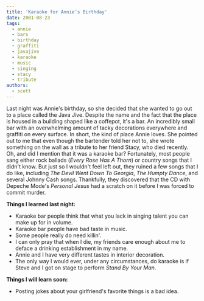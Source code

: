 ```yaml
---
title: 'Karaoke for Annie’s Birthday'
date: 2001-08-23
tags:
  - annie
  - bars
  - birthday
  - graffiti
  - javajive
  - karaoke
  - music
  - singing
  - stacy
  - tribute
authors:
  - scott
---
```


Last night was Annie's birthday, so she decided that she wanted to go out to a place called the Java Jive. Despite the name and the fact that the place is housed in a building shaped like a coffepot, it's a bar. An incredibly small bar with an overwhelming amount of tacky decorations everywhere and graffiti on every surface. In short, the kind of place Annie loves. She pointed out to me that even though the bartender told her not to, she wrote something on the wall as a tribute to her friend Stacy, who died recently. Oh, and did I mention that it was a karaoke bar? Fortunately, most people sang either rock ballads (_Every Rose Has A Thorn_) or country songs that I didn't know. But just so I wouldn't feel left out, they ruined a few songs that I do like, including _The Devil Went Down To Georgia_, _The Humpty Dance_, and several Johnny Cash songs. Thankfully, they discovered that the CD with Depeche Mode's _Personal Jesus_ had a scratch on it before I was forced to commit murder.

**Things I learned last night:**

- Karaoke bar people think that what you lack in singing talent you can make up for in volume.
- Karaoke bar people have bad taste in music.
- Some people really do need killin'.
- I can only pray that when I die, my friends care enough about me to deface a drinking establishment in my name.
- Annie and I have very different tastes in interior decoration.
- The only way I would ever, under any circumstances, do karaoke is if Steve and I got on stage to perform _Stand By Your Man_.

**Things I will learn soon:**

- Posting jokes about your girlfriend's favorite things is a bad idea.
